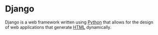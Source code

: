 # Django

Django is a web framework written using [Python](wiki/Python) that allows for the design of web applications that generate [HTML](/wiki/HTML) dynamically.
